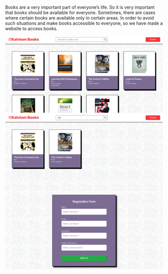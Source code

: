 Books are a very important part of everyone’s life. So it is very important that books should be available for everyone. Sometimes, there are cases where certain books are available only in certain areas. In order to avoid such situations and make books accessible to everyone, so we have made a website to access books.

![screenshots](react-app/screenshots/img1.png)
![screenshots](react-app/screenshots/img2.png) 
![screenshots](react-app/screenshots/img3.png) 